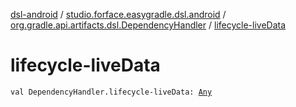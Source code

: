 [dsl-android](../../index.md) / [studio.forface.easygradle.dsl.android](../index.md) / [org.gradle.api.artifacts.dsl.DependencyHandler](index.md) / [lifecycle-liveData](./lifecycle-live-data.md)

# lifecycle-liveData

`val DependencyHandler.lifecycle-liveData: `[`Any`](https://kotlinlang.org/api/latest/jvm/stdlib/kotlin/-any/index.html)